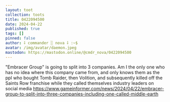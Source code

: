 ```yaml
---
layout: toot
collection: toots
title: 0422094500
date: 2024-04-22
published: true
tags: []
pinned: false
author: ⸸ commander ░ nova ⸸ :~$
avatar: /img/avatar/daemon.jpeg
mastodon: https://mastodon.online/@cmdr_nova/0422094500
---
```


"Embracer Group" is going to split into 3 companies. Am I the only one who has no idea where this company came from, and only knows them as the ppl who bought Tomb Raider, then Volition, and subsequently killed off the Saints Row franchise while they called themselves industry leaders on social media https://www.gameinformer.com/news/2024/04/22/embracer-group-to-split-into-three-companies-including-one-called-middle-earth
